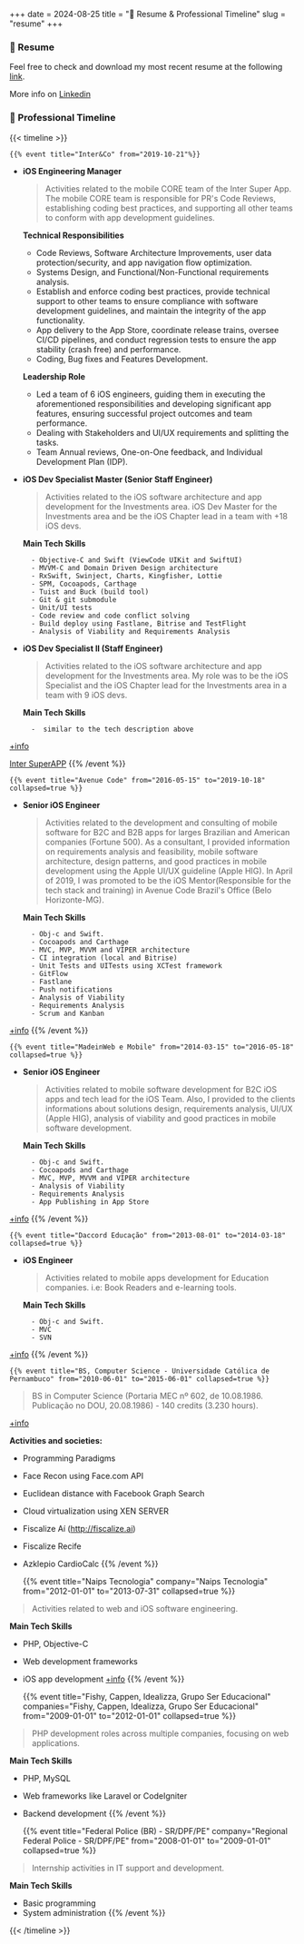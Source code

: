+++
date = 2024-08-25
title = "👤 Resume & Professional Timeline"
slug = "resume"
+++

### 📄 Resume 
Feel free to check and download my most recent resume at the following [link][resume].

More info on [Linkedin](https://www.linkedin.com/in/anettodev/#experience)

### 🏁 Professional Timeline
{{< timeline >}}

    {{% event title="Inter&Co" from="2019-10-21"%}}

- **iOS Engineering Manager**
    > Activities related to the mobile CORE team of the Inter Super App.
    > The mobile CORE team is responsible for PR's Code Reviews, establishing coding best practices, and supporting all other teams to conform with app development guidelines.

    **Technical Responsibilities**
    - Code Reviews, Software Architecture Improvements, user data protection/security, and app navigation flow optimization.
    - Systems Design, and Functional/Non-Functional requirements analysis.
    - Establish and enforce coding best practices, provide technical support to other teams to ensure compliance with software development guidelines, and maintain the integrity of the app functionality.
    - App delivery to the App Store, coordinate release trains, oversee CI/CD pipelines, and conduct regression tests to ensure the app stability (crash free) and performance.
    - Coding, Bug fixes and Features Development.

    **Leadership Role**
    - Led a team of 6 iOS engineers, guiding them in executing the aforementioned responsibilities and developing significant app features, ensuring successful project outcomes and team performance.
    - Dealing with Stakeholders and UI/UX requirements and splitting the tasks.
    - Team Annual reviews, One-on-One feedback, and Individual Development Plan (IDP).

- **iOS Dev Specialist Master (Senior Staff Engineer)**
    > Activities related to the iOS software architecture and app development for the Investments area.
iOS Dev Master for the Investments area and be the iOS Chapter lead in a team with +18 iOS devs.

    **Main Tech Skills**

        - Objective-C and Swift (ViewCode UIKit and SwiftUI)
        - MVVM-C and Domain Driven Design architecture
        - RxSwift, Swinject, Charts, Kingfisher, Lottie
        - SPM, Cocoapods, Carthage 
        - Tuist and Buck (build tool)
        - Git & git submodule
        - Unit/UI tests 
        - Code review and code conflict solving
        - Build deploy using Fastlane, Bitrise and TestFlight
        - Analysis of Viability and Requirements Analysis

- **iOS Dev Specialist II (Staff Engineer)**
    > Activities related to the iOS software architecture and app development for the Investments area.
My role was to be the iOS Specialist and the iOS Chapter lead for the Investments area in a team with 9 iOS devs.

    **Main Tech Skills**

        -  similar to the tech description above

[+info](https://us.inter.co/)

[Inter SuperAPP](https://apps.apple.com/br/app/banco-inter-conta-digital/id839711154Activities)
    {{% /event %}}

    {{% event title="Avenue Code" from="2016-05-15" to="2019-10-18" collapsed=true %}} 
- **Senior iOS Engineer**
    > Activities related to the development and consulting of mobile software for B2C and B2B apps for larges Brazilian and American companies (Fortune 500).
    > As a consultant, I provided information on requirements analysis and feasibility, mobile software architecture, design patterns, and good practices in mobile development using the Apple UI/UX guideline (Apple HIG).
    > In April of 2019, I was promoted to be the iOS Mentor(Responsible for the tech stack and training) in Avenue Code Brazil's Office (Belo Horizonte-MG).

    **Main Tech Skills**

        - Obj-c and Swift.
        - Cocoapods and Carthage
        - MVC, MVP, MVVM and VIPER architecture 
        - CI integration (local and Bitrise)
        - Unit Tests and UITests using XCTest framework
        - GitFlow
        - Fastlane
        - Push notifications
        - Analysis of Viability 
        - Requirements Analysis
        - Scrum and Kanban
[+info](https://www.avenuecode.com/)
    {{% /event %}}

    {{% event title="MadeinWeb e Mobile" from="2014-03-15" to="2016-05-18" collapsed=true %}} 
- **Senior iOS Engineer**
    > Activities related to mobile software development for B2C iOS apps and tech lead for the iOS Team.
    > Also, I provided to the clients informations about solutions design, requirements analysis, UI/UX (Apple HIG), analysis of viability and good practices in mobile software development.

    **Main Tech Skills**

        - Obj-c and Swift.
        - Cocoapods and Carthage
        - MVC, MVP, MVVM and VIPER architecture 
        - Analysis of Viability 
        - Requirements Analysis
        - App Publishing in App Store 
[+info](https://www.madeinweb.us/)
    {{% /event %}}

    {{% event title="Daccord Educação" from="2013-08-01" to="2014-03-18" collapsed=true %}} 
- **iOS Engineer**
    > Activities related to mobile apps development for Education companies.  i.e: Book Readers and e-learning tools.

    **Main Tech Skills**

        - Obj-c and Swift.
        - MVC
        - SVN
[+info](https://www.daccord.com.br/)
    {{% /event %}}

    {{% event title="BS, Computer Science - Universidade Católica de Pernambuco" from="2010-06-01" to="2015-06-01" collapsed=true %}}

> BS in Computer Science (Portaria MEC nº 602, de 10.08.1986. Publicação no DOU, 20.08.1986) - 140 credits (3.230 hours).

[+info](https://portal.unicap.br/w/ciencia-da-computacao#presencial/sobre)

**Activities and societies:**
- Programming Paradigms
- Face Recon using Face.com API 
- Euclidean distance with Facebook Graph Search
- Cloud virtualization using XEN SERVER
- Fiscalize Aí (http://fiscalize.ai)
- Fiscalize Recife
- Azklepio CardioCalc
    {{% /event %}}

    {{% event title="Naips Tecnologia" company="Naips Tecnologia" from="2012-01-01" to="2013-07-31" collapsed=true %}}
> Activities related to web and iOS software engineering.

**Main Tech Skills**
- PHP, Objective-C
- Web development frameworks
- iOS app development
[+info](https://example.com/naips)
    {{% /event %}}

    {{% event title="Fishy, Cappen, Idealizza, Grupo Ser Educacional" companies="Fishy, Cappen, Idealizza, Grupo Ser Educacional" from="2009-01-01" to="2012-01-01" collapsed=true %}}
> PHP development roles across multiple companies, focusing on web applications.

**Main Tech Skills**
- PHP, MySQL
- Web frameworks like Laravel or CodeIgniter
- Backend development
    {{% /event %}}

    {{% event title="Federal Police (BR) - SR/DPF/PE" company="Regional Federal Police - SR/DPF/PE" from="2008-01-01" to="2009-01-01" collapsed=true %}}
> Internship activities in IT support and development.

**Main Tech Skills**
- Basic programming
- System administration
    {{% /event %}}

{{< /timeline >}}

[resume]: https://drive.proton.me/urls/ERWQ9A0XPR#U0bUIrcLBRHR